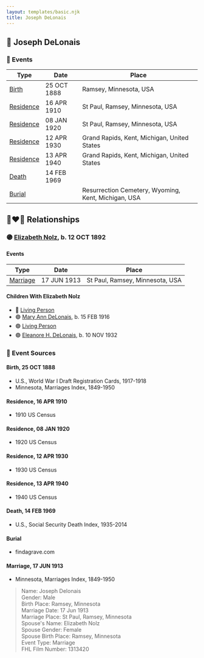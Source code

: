 ```yaml
---
layout: templates/basic.njk
title: Joseph DeLonais
---
```

## 🔵 Joseph DeLonais

### 📆 Events

Type | Date | Place
------ | ------ | ------
[Birth](#event-71018799-d90d-4203-b580-6263f7eb4dbb) | 25 OCT 1888 | Ramsey, Minnesota, USA
[Residence](#event-9f6fea0f-10c9-43e7-a184-6dfd89f1898e) | 16 APR 1910 | St Paul, Ramsey, Minnesota, USA
[Residence](#event-5dacd341-4dc4-43ac-9dad-08b97b82f8c1) | 08 JAN 1920 | St Paul, Ramsey, Minnesota, USA
[Residence](#event-7d479979-df1f-41e5-bc64-262f43e81a6a) | 12 APR 1930 | Grand Rapids, Kent, Michigan, United States
[Residence](#event-94d2403d-7520-4c05-8aa5-a50998864639) | 13 APR 1940 | Grand Rapids, Kent, Michigan, United States
[Death](#event-9d332130-9cdb-4ff5-8584-94bc7471ba37) | 14 FEB 1969 |
[Burial](#event-7a21ea7d-d9e3-4034-ba04-3ce8411ffeae) |  | Resurrection Cemetery, Wyoming, Kent, Michigan, USA

## 👩‍❤️‍👨 Relationships

### 🟣 [Elizabeth Nolz](/people/3/37387446), b. 12 OCT 1892

#### Events

Type | Date | Place
------ | ------ | ------
[Marriage](#event-468d2de6-d7da-4fc2-9204-d56eaef59cdb) | 17 JUN 1913 | St Paul, Ramsey, Minnesota, USA
#### Children With Elizabeth Nolz
* 🔵 [Living Person](/people/5/58119852)
* 🟣 [Mary Ann DeLonais](/people/3/38006988), b. 15 FEB 1916
* 🟣 [Living Person](/people/7/73613194)
* 🟣 [Eleanore H. DeLonais](/people/4/45463626), b. 10 NOV 1932
### 📰 Event Sources

#### <a id="event-71018799-d90d-4203-b580-6263f7eb4dbb"></a> Birth, 25 OCT 1888
* U.S., World War I Draft Registration Cards, 1917-1918
* Minnesota, Marriages Index, 1849-1950

#### <a id="event-9f6fea0f-10c9-43e7-a184-6dfd89f1898e"></a> Residence, 16 APR 1910
* 1910 US Census

#### <a id="event-5dacd341-4dc4-43ac-9dad-08b97b82f8c1"></a> Residence, 08 JAN 1920
* 1920 US Census

#### <a id="event-7d479979-df1f-41e5-bc64-262f43e81a6a"></a> Residence, 12 APR 1930
* 1930 US Census

#### <a id="event-94d2403d-7520-4c05-8aa5-a50998864639"></a> Residence, 13 APR 1940
* 1940 US Census

#### <a id="event-9d332130-9cdb-4ff5-8584-94bc7471ba37"></a> Death, 14 FEB 1969
* U.S., Social Security Death Index, 1935-2014

#### <a id="event-7a21ea7d-d9e3-4034-ba04-3ce8411ffeae"></a> Burial
* findagrave.com
#### <a id="event-468d2de6-d7da-4fc2-9204-d56eaef59cdb"></a> Marriage, 17 JUN 1913
* Minnesota, Marriages Index, 1849-1950
>   
  > Name: Joseph Delonais  
  > Gender: Male  
  > Birth Place: Ramsey, Minnesota  
  > Marriage Date: 17 Jun 1913  
  > Marriage Place: St Paul, Ramsey, Minnesota  
  > Spouse's Name: Elizabeth Nolz  
  > Spouse Gender: Female  
  > Spouse Birth Place: Ramsey, Minnesota  
  > Event Type: Marriage  
  > FHL Film Number: 1313420
